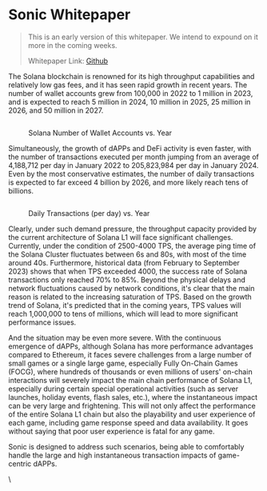 # Sonic Whitepaper

> This is an early version of this whitepaper. We intend to expound on it more in the coming weeks.
>
> Whitepaper Link: [Github](https://github.com/mirrorworld-universe/reports/blob/master/Sonic%20SVM%20%E2%80%93%20A%20HyperGrid%20Scaling%20Future%20of%20Solana.pdf)

The Solana blockchain is renowned for its high throughput capabilities and relatively low gas fees, and it has seen rapid growth in recent years. The number of wallet accounts grew from 100,000 in 2022 to 1 million in 2023, and is expected to reach 5 million in 2024, 10 million in 2025, 25 million in 2026, and 50 million in 2027.&#x20;

<figure><img src="../.gitbook/assets/chart (2).png" alt=""><figcaption><p>Solana Number of Wallet Accounts vs. Year</p></figcaption></figure>

Simultaneously, the growth of dAPPs and DeFi activity is even faster, with the number of transactions executed per month jumping from an average of 4,188,712 per day in January 2022 to 205,823,984 per day in January 2024. Even by the most conservative estimates, the number of daily transactions is expected to far exceed 4 billion by 2026, and more likely reach tens of billions.&#x20;

<figure><img src="../.gitbook/assets/chart (3).png" alt=""><figcaption><p>Daily Transactions (per day) vs. Year</p></figcaption></figure>

Clearly, under such demand pressure, the throughput capacity provided by the current architecture of Solana L1 will face significant challenges. Currently, under the condition of 2500-4000 TPS, the average ping time of the Solana Cluster fluctuates between 6s and 80s, with most of the time around 40s. Furthermore, historical data (from February to September 2023) shows that when TPS exceeded 4000, the success rate of Solana transactions only reached 70% to 85%. Beyond the physical delays and network fluctuations caused by network conditions, it's clear that the main reason is related to the increasing saturation of TPS. Based on the growth trend of Solana, it's predicted that in the coming years, TPS values will reach 1,000,000 to tens of millions, which will lead to more significant performance issues.



And the situation may be even more severe. With the continuous emergence of dAPPs, although Solana has more performance advantages compared to Ethereum, it faces severe challenges from a large number of small games or a single large game, especially Fully On-Chain Games (FOCG), where hundreds of thousands or even millions of users' on-chain interactions will severely impact the main chain performance of Solana L1, especially during certain special operational activities (such as server launches, holiday events, flash sales, etc.), where the instantaneous impact can be very large and frightening. This will not only affect the performance of the entire Solana L1 chain but also the playability and user experience of each game, including game response speed and data availability. It goes without saying that poor user experience is fatal for any game.

Sonic is designed to address such scenarios, being able to comfortably handle the large and high instantaneous transaction impacts of game-centric dAPPs.&#x20;

\
